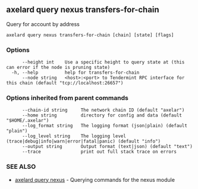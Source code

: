 ## axelard query nexus transfers-for-chain

Query for account by address

```
axelard query nexus transfers-for-chain [chain] [state] [flags]
```

### Options

```
      --height int    Use a specific height to query state at (this can error if the node is pruning state)
  -h, --help          help for transfers-for-chain
      --node string   <host>:<port> to Tendermint RPC interface for this chain (default "tcp://localhost:26657")
```

### Options inherited from parent commands

```
      --chain-id string     The network chain ID (default "axelar")
      --home string         directory for config and data (default "$HOME/.axelar")
      --log_format string   The logging format (json|plain) (default "plain")
      --log_level string    The logging level (trace|debug|info|warn|error|fatal|panic) (default "info")
      --output string       Output format (text|json) (default "text")
      --trace               print out full stack trace on errors
```

### SEE ALSO

- [axelard query nexus](axelard_query_nexus.md)	 - Querying commands for the nexus module
